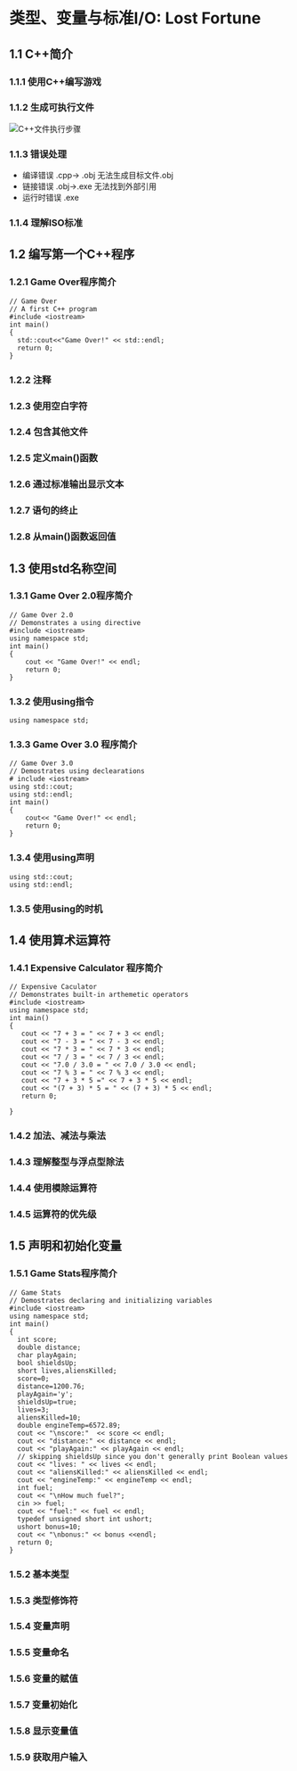 # 类型、变量与标准I/O: Lost Fortune
## 1.1 C++简介
### 1.1.1 使用C++编写游戏
### 1.1.2 生成可执行文件
![C++文件执行步骤](https://oscimg.oschina.net/oscnet/786f4119d020937b023dfe71fa828c1cb70.jpg)

### 1.1.3 错误处理
* 编译错误 .cpp-> .obj  无法生成目标文件.obj
* 链接错误 .obj->.exe  无法找到外部引用
* 运行时错误 .exe 

### 1.1.4 理解ISO标准

## 1.2 编写第一个C++程序
### 1.2.1 Game Over程序简介
````
// Game Over 
// A first C++ program 
#include <iostream> 
int main() 
{ 
  std::cout<<"Game Over!" << std::endl; 
  return 0; 
} 
````

### 1.2.2 注释
### 1.2.3 使用空白字符
### 1.2.4 包含其他文件
### 1.2.5 定义main()函数
### 1.2.6 通过标准输出显示文本
### 1.2.7 语句的终止
### 1.2.8 从main()函数返回值

## 1.3 使用std名称空间
### 1.3.1  Game Over 2.0程序简介

````
// Game Over 2.0
// Demonstrates a using directive
#include <iostream>
using namespace std;
int main()
{
    cout << "Game Over!" << endl;
    return 0;
}
````
### 1.3.2 使用using指令
````
using namespace std;
````
### 1.3.3 Game Over 3.0 程序简介
````
// Game Over 3.0
// Demostrates using declearations
# include <iostream>
using std::cout;
using std::endl;
int main()
{
    cout<< "Game Over!" << endl;
    return 0;
}
````
### 1.3.4 使用using声明
````
using std::cout;
using std::endl;
````
### 1.3.5 使用using的时机


## 1.4 使用算术运算符
### 1.4.1 Expensive Calculator 程序简介
````
// Expensive Caculator
// Demonstrates built-in arthemetic operators
#include <iostream>
using namespace std;
int main()
{
   cout << "7 + 3 = " << 7 + 3 << endl;
   cout << "7 - 3 = " << 7 - 3 << endl;
   cout << "7 * 3 = " << 7 * 3 << endl;
   cout << "7 / 3 = " << 7 / 3 << endl;
   cout << "7.0 / 3.0 = " << 7.0 / 3.0 << endl;
   cout << "7 % 3 = " << 7 % 3 << endl;
   cout << "7 + 3 * 5 =" << 7 + 3 * 5 << endl;
   cout << "(7 + 3) * 5 = " << (7 + 3) * 5 << endl;
   return 0;
  
}
````
### 1.4.2 加法、减法与乘法
### 1.4.3 理解整型与浮点型除法
### 1.4.4 使用模除运算符
### 1.4.5 运算符的优先级

## 1.5 声明和初始化变量
### 1.5.1 Game Stats程序简介
````
// Game Stats
// Demostrates declaring and initializing variables
#include <iostream>
using namespace std;
int main()
{
  int score;
  double distance;
  char playAgain;
  bool shieldsUp;
  short lives,aliensKilled;
  score=0;
  distance=1200.76;
  playAgain='y';
  shieldsUp=true;
  lives=3;
  aliensKilled=10;
  double engineTemp=6572.89;
  cout << "\nscore:"  << score << endl;
  cout << "distance:" << distance << endl;
  cout << "playAgain:" << playAgain << endl;
  // skipping shieldsUp since you don't generally print Boolean values
  cout << "lives: " << lives << endl;
  cout << "aliensKilled:" << aliensKilled << endl;
  cout << "engineTemp:" << engineTemp << endl;
  int fuel;
  cout << "\nHow much fuel?";
  cin >> fuel;
  cout << "fuel:" << fuel << endl;
  typedef unsigned short int ushort;
  ushort bonus=10;
  cout << "\nbonus:" << bonus <<endl;
  return 0;
}
````
### 1.5.2 基本类型
### 1.5.3 类型修饰符
### 1.5.4 变量声明
### 1.5.5 变量命名
### 1.5.6 变量的赋值
### 1.5.7 变量初始化
### 1.5.8 显示变量值
### 1.5.9 获取用户输入


  

